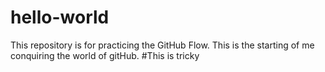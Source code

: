 # hello-world
This repository is for practicing the GitHub Flow.
This is the starting of me conquiring the world of gitHub.
#This is tricky
